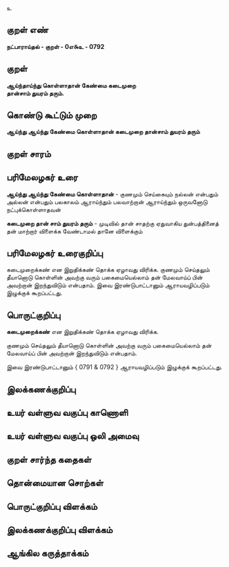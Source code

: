 உ

## குறள் எண் 

**நட்பாராய்தல் - குறள் - 0எ௯உ - 0792** 

## குறள் 

**ஆய்ந்தாய்ந்து கொள்ளாதான் கேண்மை கடைமுறை  
தான்சாம் துயரம் தரும்.**

## கொண்டு கூட்டும் முறை

**ஆய்ந்து ஆய்ந்து கேண்மை கொள்ளாதான் கடைமுறை தான்சாம் துயரம் தரும்**

## குறள் சாரம் 


## பரிமேலழகர் உரை

**ஆய்ந்து ஆய்ந்து கேண்மை கொள்ளாதான்** - குணமும் செய்கையும் நல்லன் என்பதும் அல்லன் என்பதும் பலகாலம் ஆராய்ந்தும் பலவாற்றான் ஆராய்ந்தும் ஒருவனோடு நட்புக்கொள்ளாதவன் 

**கடைமுறை தான் சாம் துயரம் தரும்** - முடிவில் தான் சாதற்கு ஏதுவாகிய துன்பத்தினைத் தன் மாற்றார் விளைக்க வேண்டாமல் தானே விளைக்கும் 

## பரிமேலழகர் உரைகுறிப்பு   

கடைமுறைக்கண் என இறுதிக்கண் தொக்க ஏழாவது விரிக்க. குணமும் செய்தலும் தீயானொடு கொள்ளின் அவற்கு வரும் பகைமையெல்லாம் தன் மேலவாய்ப் பின் அவற்றான் இறந்துவிடும் என்பதாம். இவை இரண்டுபாட்டானும் ஆராயவழிப்படும் இழுக்குக் கூறப்பட்டது.

## பொருட்குறிப்பு 

**கடைமுறைக்கண்** என இறுதிக்கண் தொக்க ஏழாவது விரிக்க. 

குணமும் செய்தலும் தீயானொடு கொள்ளின் அவற்கு வரும் பகைமையெல்லாம் தன் மேலவாய்ப் பின் அவற்றான் இறந்துவிடும் என்பதாம். 

இவை இரண்டுபாட்டானும் { 0791 & 0792 } ஆராயவழிப்படும் இழுக்குக் கூறப்பட்டது.

## இலக்கணக்குறிப்பு  


## உயர் வள்ளுவ வகுப்பு காணொளி


## உயர் வள்ளுவ வகுப்பு ஒலி அமைவு 

 
## குறள் சார்ந்த கதைகள் 


## தொன்மையான சொற்கள்


## பொருட்குறிப்பு விளக்கம்


## இலக்கணக்குறிப்பு விளக்கம்


## ஆங்கில கருத்தாக்கம் 


